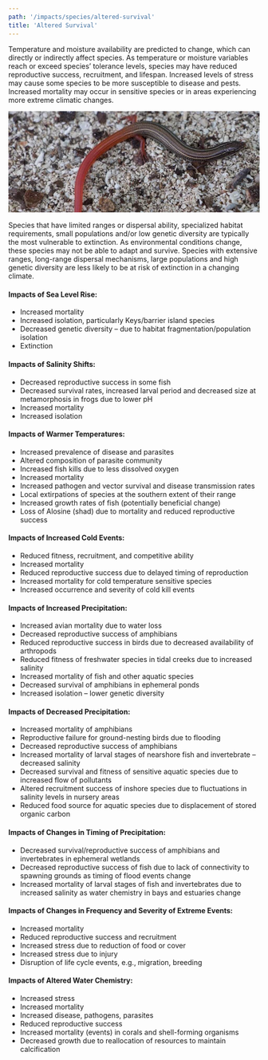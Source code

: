 ```yaml
---
path: '/impacts/species/altered-survival'
title: 'Altered Survival'
---
```


<content-header icon="rodents" title="Altered Species Fitness, Survival, and Risk of Extinction"></content-header>

Temperature and moisture availability are predicted to change, which can directly or indirectly affect species. As temperature or moisture variables reach or exceed species’ tolerance levels, species may have reduced reproductive success, recruitment, and lifespan. Increased levels of stress may cause some species to be more susceptible to disease and pests. Increased mortality may occur in sensitive species or in areas experiencing more extreme climatic changes.

![Florida Keys mole skink](120.jpg 'Florida Keys mole skink.  Photo: FWC.')

Species that have limited ranges or dispersal ability, specialized habitat requirements, small populations and/or low genetic diversity are typically the most vulnerable to extinction. As environmental conditions change, these species may not be able to adapt and survive. Species with extensive ranges, long-range dispersal mechanisms, large populations and high genetic diversity are less likely to be at risk of extinction in a changing climate.

#### Impacts of Sea Level Rise:

- Increased mortality
- Increased isolation, particularly Keys/barrier island species
- Decreased genetic diversity – due to habitat fragmentation/population isolation
- Extinction

#### Impacts of Salinity Shifts:

- Decreased reproductive success in some fish
- Decreased survival rates, increased larval period and decreased size at metamorphosis in frogs due to lower pH
- Increased mortality
- Increased isolation

#### Impacts of Warmer Temperatures:

- Increased prevalence of disease and parasites
- Altered composition of parasite community
- Increased fish kills due to less dissolved oxygen
- Increased mortality
- Increased pathogen and vector survival and disease transmission rates
- Local extirpations of species at the southern extent of their range
- Increased growth rates of fish (potentially beneficial change)
- Loss of Alosine (shad) due to mortality and reduced reproductive success

#### Impacts of Increased Cold Events:

- Reduced fitness, recruitment, and competitive ability
- Increased mortality
- Reduced reproductive success due to delayed timing of reproduction
- Increased mortality for cold temperature sensitive species
- Increased occurrence and severity of cold kill events

#### Impacts of Increased Precipitation:

- Increased avian mortality due to water loss
- Decreased reproductive success of amphibians
- Reduced reproductive success in birds due to decreased availability of arthropods
- Reduced fitness of freshwater species in tidal creeks due to increased salinity
- Increased mortality of fish and other aquatic species
- Decreased survival of amphibians in ephemeral ponds
- Increased isolation – lower genetic diversity

#### Impacts of Decreased Precipitation:

- Increased mortality of amphibians
- Reproductive failure for ground-nesting birds due to flooding
- Decreased reproductive success of amphibians
- Increased mortality of larval stages of nearshore fish and invertebrate – decreased salinity
- Decreased survival and fitness of sensitive aquatic species due to increased flow of pollutants
- Altered recruitment success of inshore species due to fluctuations in salinity levels in nursery areas
- Reduced food source for aquatic species due to displacement of stored organic carbon

#### Impacts of Changes in Timing of Precipitation:

- Decreased survival/reproductive success of amphibians and invertebrates in ephemeral wetlands
- Decreased reproductive success of fish due to lack of connectivity to spawning grounds as timing of flood events change
- Increased mortality of larval stages of fish and invertebrates due to increased salinity as water chemistry in bays and estuaries change

#### Impacts of Changes in Frequency and Severity of Extreme Events:

- Increased mortality
- Reduced reproductive success and recruitment
- Increased stress due to reduction of food or cover
- Increased stress due to injury
- Disruption of life cycle events, e.g., migration, breeding

#### Impacts of Altered Water Chemistry:

- Increased stress
- Increased mortality
- Increased disease, pathogens, parasites
- Reduced reproductive success
- Increased mortality (events) in corals and shell-forming organisms
- Decreased growth due to reallocation of resources to maintain calcification
